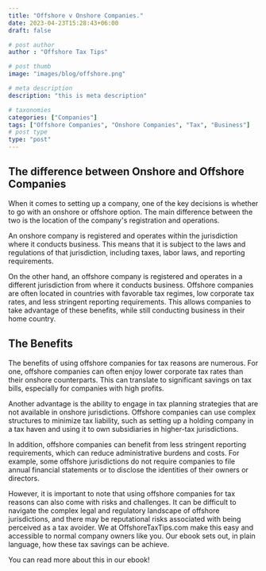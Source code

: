 ```yaml
---
title: "Offshore v Onshore Companies."
date: 2023-04-23T15:28:43+06:00
draft: false

# post author
author : "Offshore Tax Tips"

# post thumb
image: "images/blog/offshore.png"

# meta description
description: "this is meta description"

# taxonomies
categories: ["Companies"]
tags: ["Offshore Companies", "Onshore Companies", "Tax", "Business"]
# post type
type: "post"
---
```


## The difference between Onshore and Offshore Companies

When it comes to setting up a company, one of the key decisions is whether to go with an onshore or offshore option. The main difference between the two is the location of the company's registration and operations.

An onshore company is registered and operates within the jurisdiction where it conducts business. This means that it is subject to the laws and regulations of that jurisdiction, including taxes, labor laws, and reporting requirements.

On the other hand, an offshore company is registered and operates in a different jurisdiction from where it conducts business. Offshore companies are often located in countries with favorable tax regimes, low corporate tax rates, and less stringent reporting requirements. This allows companies to take advantage of these benefits, while still conducting business in their home country.

## The Benefits

The benefits of using offshore companies for tax reasons are numerous. For one, offshore companies can often enjoy lower corporate tax rates than their onshore counterparts. This can translate to significant savings on tax bills, especially for companies with high profits.

Another advantage is the ability to engage in tax planning strategies that are not available in onshore jurisdictions. Offshore companies can use complex structures to minimize tax liability, such as setting up a holding company in a tax haven and using it to own subsidiaries in higher-tax jurisdictions.

In addition, offshore companies can benefit from less stringent reporting requirements, which can reduce administrative burdens and costs. For example, some offshore jurisdictions do not require companies to file annual financial statements or to disclose the identities of their owners or directors.

However, it is important to note that using offshore companies for tax reasons can also come with risks and challenges. It can be difficult to navigate the complex legal and regulatory landscape of offshore jurisdictions, and there may be reputational risks associated with being perceived as a tax avoider. We at OffshoreTaxTips.com make this easy and accessible to normal company owners like you. Our ebook sets out, in plain language, how these tax savings can be achieve. 

You can read more about this in our ebook!        